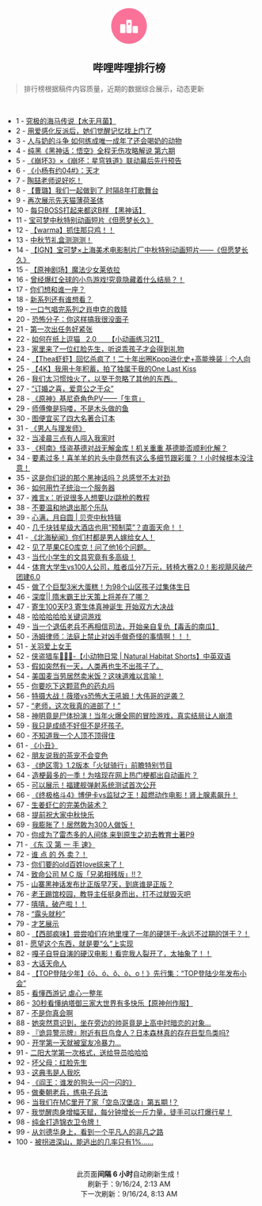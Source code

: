 <div align="center">
    <img src="./assets/icon_rank.png" alt="logo" />
    <h2>哔哩哔哩排行榜</h>
</div>

> 排行榜根据稿件内容质量，近期的数据综合展示，动态更新

<br />

<ul><li><span>1 - <a href=https://www.bilibili.com/BV1ma4seGEMM>究极的海马传说【水无月菌】</a></span></li><li><span>2 - <a href=https://www.bilibili.com/BV1gptKehEbD>用爱感化反派后，她们觉醒记忆找上门了</a></span></li><li><span>3 - <a href=https://www.bilibili.com/BV1QStFe2EjW>人与奶的斗争&nbsp;如何练成唯一成年了还会喝奶的动物</a></span></li><li><span>4 - <a href=https://www.bilibili.com/BV1cx4WetEVT>纯黑《黑神话：悟空》全程无伤攻略解说&nbsp;第六期</a></span></li><li><span>5 - <a href=https://www.bilibili.com/BV1MMtueqEfP>《崩坏3》×《崩坏：星穹铁道》联动幕后先行预告</a></span></li><li><span>6 - <a href=https://www.bilibili.com/BV1ir4zeaEvH>《小杨有约04#》：天才</a></span></li><li><span>7 - <a href=https://www.bilibili.com/BV1dutKeuESD>陶喆老师说好吃！</a></span></li><li><span>8 - <a href=https://www.bilibili.com/BV1Vk4ZeyEJB>【曹璐】我们一起做到了&nbsp;时隔8年打歌舞台</a></span></li><li><span>9 - <a href=https://www.bilibili.com/BV1WxtFePE3r>再次展示先天猫薄荷圣体</a></span></li><li><span>10 - <a href=https://www.bilibili.com/BV1of44eaEFj>每只BOSS打起来都这B样&nbsp;【黑神话】</a></span></li><li><span>11 - <a href=https://www.bilibili.com/BV1Df4neMEk5>宝可梦中秋特别动画短片《但愿梦长久》</a></span></li><li><span>12 - <a href=https://www.bilibili.com/BV19etNeAEda>【warma】抓住那只鸡！！</a></span></li><li><span>13 - <a href=https://www.bilibili.com/BV1zw4nejEXm>中秋节礼盒测测测！</a></span></li><li><span>14 - <a href=https://www.bilibili.com/BV1XXtPecEse>【IGN】宝可梦×上海美术电影制片厂中秋特别动画短片——《但愿梦长久》</a></span></li><li><span>15 - <a href=https://www.bilibili.com/BV1U34qe5Ei7>【原神剧场】魔法少女莱依拉</a></span></li><li><span>16 - <a href=https://www.bilibili.com/BV1En4keCE9e>曾经爆红全球的小鸟游戏!究竟隐藏着什么结局？！</a></span></li><li><span>17 - <a href=https://www.bilibili.com/BV1kA4fecE8Z>你们想和谁一座？</a></span></li><li><span>18 - <a href=https://www.bilibili.com/BV159tKeuEYb>新系列还有谁想看？</a></span></li><li><span>19 - <a href=https://www.bilibili.com/BV1JU4oeDEP6>一口气唱完系列之肖申克的救赎</a></span></li><li><span>20 - <a href=https://www.bilibili.com/BV1Z54feQE7L>恐怖分子：你这样搞我很没面子</a></span></li><li><span>21 - <a href=https://www.bilibili.com/BV1rk4peoEZh>第一次出任务好紧张</a></span></li><li><span>22 - <a href=https://www.bilibili.com/BV1X9tPe8ExT>如何在纸上逗猫&nbsp;&nbsp;&nbsp;2.0&nbsp;&nbsp;&nbsp;&nbsp;&nbsp;&nbsp;【小动画练习21】</a></span></li><li><span>23 - <a href=https://www.bilibili.com/BV1mdtFekEnq>家里来了一位红脸先生，听说乖孩子才会得到礼物</a></span></li><li><span>24 - <a href=https://www.bilibili.com/BV1PS4JexEJA>【Thea虾虾】回忆杀疯了！二十年出圈Kpop进化史+高能换装｜个人向</a></span></li><li><span>25 - <a href=https://www.bilibili.com/BV1pX4be5EJ3>【4K】我用十年积蓄，拍了独属于我的One&nbsp;Last&nbsp;Kiss</a></span></li><li><span>26 - <a href=https://www.bilibili.com/BV1tW4newEVP>我们太习惯烛火了，以至于忽略了其他的东西。</a></span></li><li><span>27 - <a href=https://www.bilibili.com/BV1iN4ne5EbC>“订婚之喜，爱意公之于众”</a></span></li><li><span>28 - <a href=https://www.bilibili.com/BV1Mj4zeSEqW>《原神》基尼奇角色PV——「生意」</a></span></li><li><span>29 - <a href=https://www.bilibili.com/BV1sm4bemEih>师傅俺是犸喽，不是木头做的鱼</a></span></li><li><span>30 - <a href=https://www.bilibili.com/BV1PK4be2E9c>图便宜买了四大名著合订本</a></span></li><li><span>31 - <a href=https://www.bilibili.com/BV1eLtKeNEgw>《男人与理发师》</a></span></li><li><span>32 - <a href=https://www.bilibili.com/BV1g548eFExz>当凌晨三点有人闯入我家时</a></span></li><li><span>33 - <a href=https://www.bilibili.com/BV1fX4BeNEdm>《柯南》怪盗基德对战无解金库！机关重重&nbsp;基德能否顺利化解？</a></span></li><li><span>34 - <a href=https://www.bilibili.com/BV1KR4ZeiEqJ>要素过多！喜羊羊的片头中竟然有这么多细节跟彩蛋？！小时候根本没注意！</a></span></li><li><span>35 - <a href=https://www.bilibili.com/BV1nY4Ee7Ek3>这是你们说的那个黑神话吗？总感觉不太对劲</a></span></li><li><span>36 - <a href=https://www.bilibili.com/BV1rQ44eTE85>如何用竹子统治一个服务器</a></span></li><li><span>37 - <a href=https://www.bilibili.com/BV1uWtKefEJ3>难言x：听说很多人想要Uzi跳枪的教程</a></span></li><li><span>38 - <a href=https://www.bilibili.com/BV1tBtAeQESV>不要温和地退出那个乐队</a></span></li><li><span>39 - <a href=https://www.bilibili.com/BV1ZytPeiE4n>心满，月自圆&nbsp;|&nbsp;贝壳中秋特辑</a></span></li><li><span>40 - <a href=https://www.bilibili.com/BV1cW4ZeoEuY>几千块钱星级大酒店也用“预制菜”？直面天命！！</a></span></li><li><span>41 - <a href=https://www.bilibili.com/BV1zg4fesEZw>《北海秘闻》你们村都是男人嫁给女人！</a></span></li><li><span>42 - <a href=https://www.bilibili.com/BV1t64bepEkr>见了苹果CEO库克！问了他16个问题。</a></span></li><li><span>43 - <a href=https://www.bilibili.com/BV1eH44eoE9z>当代小学生的文具究竟有多高级！</a></span></li><li><span>44 - <a href=https://www.bilibili.com/BV1kE4HesEUP>体育大学生vs100人公司，胜者瓜分7万元，转椅大赛2.0！影视飓风破产团建6.0</a></span></li><li><span>45 - <a href=https://www.bilibili.com/BV1iu4nerEuG>做了个巨型3米大蛋糕！为98个山区孩子过集体生日</a></span></li><li><span>46 - <a href=https://www.bilibili.com/BV1fx4HeUE4c>深度||&nbsp;隋末霸王比天策上将差在了哪？</a></span></li><li><span>47 - <a href=https://www.bilibili.com/BV1EU4oeDERB>寄生100天P3&nbsp;寄生体真神诞生&nbsp;开始双方大决战</a></span></li><li><span>48 - <a href=https://www.bilibili.com/BV1dmtPevEan>哈哈哈哈哈关键词游戏</a></span></li><li><span>49 - <a href=https://www.bilibili.com/BV1zo4berEM4>当一个退伍老兵不再相信司法，开始亲自复仇【毒舌的南瓜】</a></span></li><li><span>50 - <a href=https://www.bilibili.com/BV1HH42ebEpQ>汤姆律师：法庭上禁止对凶手做奇怪的事情啊！！！</a></span></li><li><span>51 - <a href=https://www.bilibili.com/BV1nM4feoE6q>关羽爱上女王</a></span></li><li><span>52 - <a href=https://www.bilibili.com/BV1Kp48e9E3k>侠盗猎车🦡🐍🚓-【小动物日常&nbsp;|&nbsp;Natural&nbsp;Habitat&nbsp;Shorts】中英双语</a></span></li><li><span>53 - <a href=https://www.bilibili.com/BV1UotweSE1f>假如突然有一天，人类再也生不出孩子了。</a></span></li><li><span>54 - <a href=https://www.bilibili.com/BV1ds4beYE4g>美国麦当劳居然卖米饭？这味道难以言喻！</a></span></li><li><span>55 - <a href=https://www.bilibili.com/BV1pUtceTEws>你要吃下这颗蓝色的药丸吗</a></span></li><li><span>56 - <a href=https://www.bilibili.com/BV1fPpEeaETk>特摄大战！薇塔vs恐怖大王吼姆！大伟哥的逆袭？</a></span></li><li><span>57 - <a href=https://www.bilibili.com/BV1rN4feZEtp>“老师，这次我真的进部了！”</a></span></li><li><span>58 - <a href=https://www.bilibili.com/BV1ao4nezEqY>神明竟是尸体扮演！当年火爆全网的冒险游戏，真实结局让人崩溃</a></span></li><li><span>59 - <a href=https://www.bilibili.com/BV11VtTesEQh>我只是成绩不好但不是坏孩子.</a></span></li><li><span>60 - <a href=https://www.bilibili.com/BV1Yh4bebEwH>不知道我一个人顶不顶得住</a></span></li><li><span>61 - <a href=https://www.bilibili.com/BV1hztNefEsZ>《小丑》</a></span></li><li><span>62 - <a href=https://www.bilibili.com/BV1KH4te2Ezo>朋友说我的茶宠不会变色</a></span></li><li><span>63 - <a href=https://www.bilibili.com/BV1J34feREM5>《绝区零》1.2版本「火狱骑行」前瞻特别节目</a></span></li><li><span>64 - <a href=https://www.bilibili.com/BV1tr4beXE4F>造梗最多的一季！为啥现在网上热门梗都出自动画片？</a></span></li><li><span>65 - <a href=https://www.bilibili.com/BV1u24HeKEhs>可以展示！福建舰弹射系统测试首次公开</a></span></li><li><span>66 - <a href=https://www.bilibili.com/BV1QbpsezEjS>《终极格斗4》博伊卡vs监狱之王！超燃动作电影！肾上腺素飙升！</a></span></li><li><span>67 - <a href=https://www.bilibili.com/BV1ku4beCEVW>生姜虾仁的完美伪装术？</a></span></li><li><span>68 - <a href=https://www.bilibili.com/BV18e4be4ESk>提前祝大家中秋快乐</a></span></li><li><span>69 - <a href=https://www.bilibili.com/BV1gBp7enES8>我膨胀了！居然敢为300人做饭！</a></span></li><li><span>70 - <a href=https://www.bilibili.com/BV1rG4berEvG>你成为了雷杰多的人间体&nbsp;来到原生之初去教育土著P9</a></span></li><li><span>71 - <a href=https://www.bilibili.com/BV1HR4heDEsK>《东&nbsp;汉&nbsp;第&nbsp;一&nbsp;手&nbsp;速》</a></span></li><li><span>72 - <a href=https://www.bilibili.com/BV1z1tKeyEkw>谁&nbsp;点&nbsp;的&nbsp;外&nbsp;卖？！</a></span></li><li><span>73 - <a href=https://www.bilibili.com/BV1dj4fenEgZ>你们要的old百姓love综来了！</a></span></li><li><span>74 - <a href=https://www.bilibili.com/BV19741eGEEm>致命公司&nbsp;M&nbsp;C&nbsp;版「兄弟相残版」!!？</a></span></li><li><span>75 - <a href=https://www.bilibili.com/BV1SRtFeVEuz>山寨黑神话发布比正版早7天，到底谁是正版？</a></span></li><li><span>76 - <a href=https://www.bilibili.com/BV1ke4nesE5e>老王踢馆校园，教导主任挺身而出，打不过就毁灭吧</a></span></li><li><span>77 - <a href=https://www.bilibili.com/BV1qatTeGELA>嘻嘻，破产啦！！</a></span></li><li><span>78 - <a href=https://www.bilibili.com/BV1kh4EeUEnX>“露头就秒”</a></span></li><li><span>79 - <a href=https://www.bilibili.com/BV1d54feQEmp>才艺展示</a></span></li><li><span>80 - <a href=https://www.bilibili.com/BV1xgtNeSEPK>【西部疯味】尝尝咱们在地里埋了一年的硬饼干-永远不过期的饼干？！</a></span></li><li><span>81 - <a href=https://www.bilibili.com/BV1uAtNesE7N>愿望这个东西，就是要“么”上实现</a></span></li><li><span>82 - <a href=https://www.bilibili.com/BV16N4feZEya>嘎子自导自演的硬汉电影！看完我人裂开了，太抽象了！！</a></span></li><li><span>83 - <a href=https://www.bilibili.com/BV1gK4We3E1M>大话天命人</a></span></li><li><span>84 - <a href=https://www.bilibili.com/BV1GZtKeiEbG>【TOP登陆少年】《ō、ó、ǒ、ò、o！》先行集：“TOP登陆少年发布小会”</a></span></li><li><span>85 - <a href=https://www.bilibili.com/BV1C7tTeQE4N>看懂西游记&nbsp;虐心一整年</a></span></li><li><span>86 - <a href=https://www.bilibili.com/BV1YM4EeeEix>30秒看懂纳塔御三家大世界有多快乐【原神创作服】</a></span></li><li><span>87 - <a href=https://www.bilibili.com/BV1aa4beZEVs>不是你真会啊</a></span></li><li><span>88 - <a href=https://www.bilibili.com/BV1c74YeRED6>她突然意识到，坐在旁边的帅哥竟是上高中时暗恋的对象...</a></span></li><li><span>89 - <a href=https://www.bilibili.com/BV1ys4zeVEea>『诡异警示牌』附近有巨鸟食人？日本森林真的存在巨型鸟类吗?</a></span></li><li><span>90 - <a href=https://www.bilibili.com/BV1kB4pe8EGt>开学第一天就被室友冷暴力…</a></span></li><li><span>91 - <a href=https://www.bilibili.com/BV1qU4peXEEr>二阳大学第一次格式，送给导员哈哈哈</a></span></li><li><span>92 - <a href=https://www.bilibili.com/BV1oCtPeTE1X>坏父母：红脸先生</a></span></li><li><span>93 - <a href=https://www.bilibili.com/BV1oUtKerEBK>这典韦是人我吃</a></span></li><li><span>94 - <a href=https://www.bilibili.com/BV1omtKeGE6S>《阎王：谁发的狗头一闪一闪的》</a></span></li><li><span>95 - <a href=https://www.bilibili.com/BV1yZtTesEPy>做秦朝老兵，练电子兵法</a></span></li><li><span>96 - <a href=https://www.bilibili.com/BV1yEtuefEbs>当我们在MC里开了家「空岛汉堡店」第五期&nbsp;!？</a></span></li><li><span>97 - <a href=https://www.bilibili.com/BV1Ck4feYEA3>我觉醒肉身增幅天赋，每分钟增长一斤力量，徒手可以打爆行星！</a></span></li><li><span>98 - <a href=https://www.bilibili.com/BV16G4berEQB>纯金打造锦衣卫令牌！</a></span></li><li><span>99 - <a href=https://www.bilibili.com/BV1dV4pe2Eic>从刘德华身上，看到一个平凡人的非凡之路</a></span></li><li><span>100 - <a href=https://www.bilibili.com/BV1sm4JeoEjd>被拐进深山，能逃出的几率只有1%……</a></span></li></ul>

<br />

<p align=center>此页面<strong>间隔 6 小时</strong>自动刷新生成！<br>刷新于：9/16/24, 2:13 AM<br>下一次刷新：9/16/24, 8:13 AM</p>